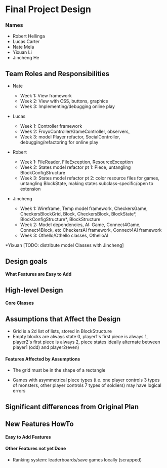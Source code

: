 # Final Project Design
### Names
- Robert Hellinga
- Lucas Carter
- Nate Mela
- Yixuan Li
- Jincheng He

## Team Roles and Responsibilities

* Nate
	* Week 1: View framework
	* Week 2: View with CSS, buttons, graphics
	* Week 3: Implementing/debugging online play

* Lucas
	* Week 1: Controller framework
	* Week 2: FroyoController/GameController, observers, 
	* Week 3: model Player refactor, SocialController, debugging/refactoring for online play

* Robert
	* Week 1: FileReader, FileException, ResourceException
	* Week 2: States model refactor pt 1: Piece, untangling BlockConfigStructure
	* Week 3: States model refactor pt 2: color resource files for games, untangling
	BlockState, making states subclass-specific/open to extension
	
* Jincheng
    * Week 1: Wireframe, Temp model framework, CheckersGame, CheckersBlockGrid, Block, CheckersBlock, BlockState*,
    BlockConfigStructure*, BlockStructure
    * Week 2: Model dependencies, AI: Game, Connect4Game, Connect4Block, etc
        CheckersAI framework, Connect4AI framework
    * Week 3: Othello/Othello classes, OthelloAI

*Yixuan
    [TODO: distribute model Classes with Jincheng]


## Design goals

#### What Features are Easy to Add


## High-level Design


#### Core Classes


## Assumptions that Affect the Design
* Grid is a 2d list of lists, stored in BlockStructure
* Empty blocks are always state 0, player1's first piece is always 1,
player2's first piece is always 2, piece states ideally alternate between 
player1 (odd) and player2(even)

#### Features Affected by Assumptions

* The grid must be in the shape of a rectangle

* Games with asymmetrical piece types (i.e. 
one player controls 3 types of monsters, other player
controls 7 types of soldiers) may have logical errors


## Significant differences from Original Plan


## New Features HowTo

#### Easy to Add Features


#### Other Features not yet Done

* Ranking system: leaderboards/save games locally (scrapped)